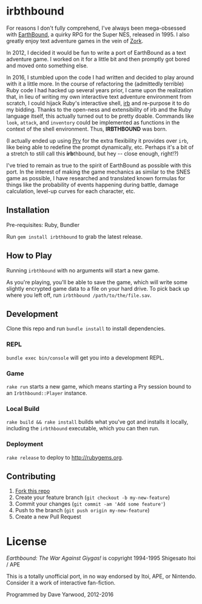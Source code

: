 # irbthbound

For reasons I don't fully comprehend, I've always been mega-obsessed with [EarthBound](https://en.wikipedia.org/wiki/EarthBound), a quirky RPG for the Super NES, released in 1995. I also greatly enjoy text adventure games in the vein of [Zork](https://en.wikipedia.org/wiki/Zork).

In 2012, I decided it would be fun to write a port of EarthBound as a text adventure game. I worked on it for a little bit and then promptly got bored and moved onto something else.

In 2016, I stumbled upon the code I had written and decided to play around with it a little more. In the course of refactoring the (admittedly terrible) Ruby code I had hacked up several years prior, I came upon the realization that, in lieu of writing my own interactive text adventure environment from scratch, I could hijack Ruby's interactive shell, [irb](https://en.wikipedia.org/wiki/Interactive_Ruby_Shell) and re-purpose it to do my bidding. Thanks to the open-ness
and extensibility of irb and the Ruby language itself, this actually turned out to be pretty doable. Commands like `look`, `attack`, and `inventory` could be implemented as functions in the context of the shell environment. Thus, **IRBTHBOUND** was born.

(I actually ended up using [Pry](http://pryrepl.org/) for the extra flexibility it provides over `irb`, like being able to redefine the prompt dynamically, etc. Perhaps it's a bit of a stretch to still call this **irb**thbound, but hey -- close enough, right!?)

I've tried to remain as true to the spirit of EarthBound as possible with this port. In the interest of making the game mechanics as similar to the SNES game as possible, I have researched and translated known formulas for things like the probability of events happening during battle, damage calculation, level-up curves for each character, etc.

## Installation

Pre-requisites: Ruby, Bundler

Run `gem install irbthbound` to grab the latest release.

## How to Play

Running `irbthbound` with no arguments will start a new game.

As you're playing, you'll be able to save the game, which will write some slightly encrypted game data to a file on your hard drive. To pick back up where you left off, run `irbthbound /path/to/the/file.sav`.

## Development

Clone this repo and run `bundle install` to install dependencies.

### REPL

`bundle exec bin/console` will get you into a development REPL.

### Game

`rake run` starts a new game, which means starting a Pry session bound to an `Irbthbound::Player` instance.

### Local Build

`rake build && rake install` builds what you've got and installs it locally, including the `irbthbound` executable, which you can then run.

### Deployment

`rake release` to deploy to http://rubygems.org.

## Contributing

1. [Fork this repo](https://github.com/daveyarwood/irbthbound/fork)
2. Create your feature branch (`git checkout -b my-new-feature`)
3. Commit your changes (`git commit -am 'Add some feature'`)
4. Push to the branch (`git push origin my-new-feature`)
5. Create a new Pull Request

# License

*Earthbound: The War Against Giygas!* is copyright 1994-1995 Shigesato Itoi / APE

This is a totally unofficial port, in no way endorsed by Itoi, APE, or Nintendo. Consider it a work of interactive fan-fiction.

Programmed by Dave Yarwood, 2012-2016
